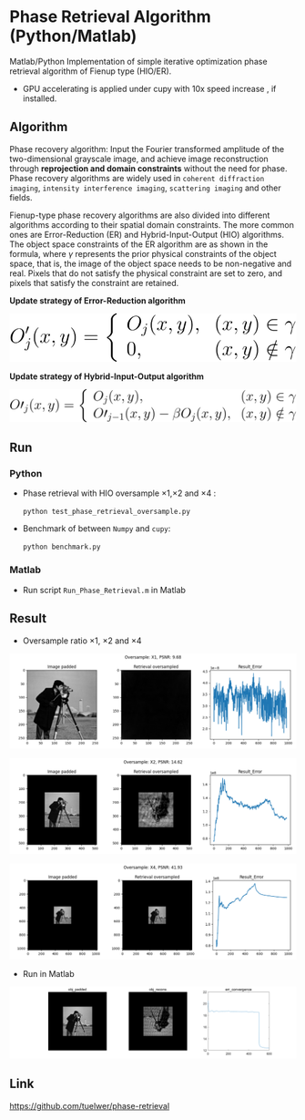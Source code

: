 # Phase Retrieval Algorithm (Python/Matlab)

Matlab/Python Implementation of simple iterative optimization phase retrieval algorithm of Fienup type (HIO/ER).

* GPU accelerating is applied under cupy with 10x speed increase , if installed. 

## Algorithm
Phase recovery algorithm: Input the Fourier transformed amplitude of the two-dimensional grayscale image, and achieve image reconstruction through <b>reprojection and domain constraints</b> without the need for phase. Phase recovery algorithms are widely used in `coherent diffraction imaging`, `intensity interference imaging`, `scattering imaging` and other fields.

Fienup-type phase recovery algorithms are also divided into different algorithms according to their spatial domain constraints. The more common ones are Error-Reduction (ER) and Hybrid-Input-Output (HIO) algorithms. The object space constraints of the ER algorithm are as shown in the formula, where $\gamma$ represents the prior physical constraints of the object space, that is, the image of the object space needs to be non-negative and real. Pixels that do not satisfy the physical constraint are set to zero, and pixels that satisfy the constraint are retained.

<b>Update strategy of Error-Reduction algorithm</b>

![](./asset/er_constraints.svg)

<b>Update strategy of Hybrid-Input-Output algorithm</b>

![](./asset/hio_constraints.svg)
## Run
### Python

* Phase retrieval with HIO oversample ×1,×2 and ×4 :

	`python test_phase_retrieval_oversample.py` 

* Benchmark of between `Numpy` and `cupy`:

	`python benchmark.py`


### Matlab

* Run script `Run_Phase_Retrieval.m` in Matlab


## Result
* Oversample ratio ×1, ×2 and ×4

![](./asset/result_oversampling_x1.png)

![](./asset/result_oversampling_x2.png)

![](./asset/result_oversampling_x4.png)

* Run in Matlab

![](./asset/result_matlab.png)


## Link
https://github.com/tuelwer/phase-retrieval